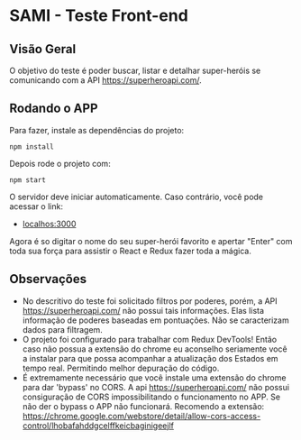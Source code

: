 # SAMI - Teste Front-end

## Visão Geral

O objetivo do teste é poder buscar, listar e detalhar super-heróis se comunicando com a API https://superheroapi.com/.

## Rodando o APP

Para fazer, instale as dependências do projeto:
```
npm install
```

Depois rode o projeto com:
```
npm start
```

O servidor deve iniciar automaticamente. Caso contrário, você pode acessar o link:
- [localhos:3000](http://localhost:3000)

Agora é so digitar o nome do seu super-herói favorito e apertar "Enter" com toda sua força para assistir o React e Redux fazer toda a mágica.

## Observações

* No descritivo do teste foi solicitado filtros por poderes, porém, a API https://superheroapi.com/ não possui tais informações. Elas lista informação de poderes baseadas em pontuações. Não se caracterizam dados para filtragem.
* O projeto foi configurado para trabalhar com Redux DevTools! Então caso não possua a extensão do chrome eu aconselho seriamente você a instalar para que possa acompanhar a atualização dos Estados em tempo real. Permitindo melhor depuração do código.
* É extremamente necessário que você instale uma extensão do chrome para dar 'bypass' no CORS. A api https://superheroapi.com/ não possui consiguração de CORS impossibilitando o funcionamento no APP. Se não der o bypass o APP não funcionará. Recomendo a extensão: https://chrome.google.com/webstore/detail/allow-cors-access-control/lhobafahddgcelffkeicbaginigeejlf